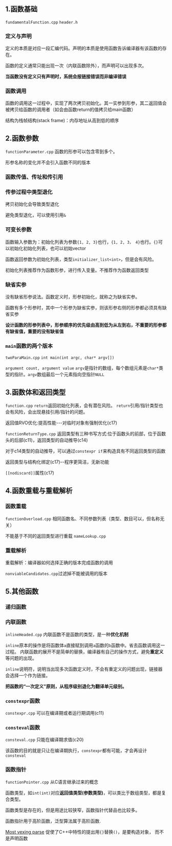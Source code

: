## 1.函数基础
`fundamentalFunction.cpp` `header.h`
### 定义与声明
定义的本质是对应一段汇编代码。声明的本质是使用函数告诉编译器有该函数的存在。

函数的定义通常只能出现一次（内联函数除外），而声明可以出现多次。

**当函数没有定义只有声明时，系统会报链接错误而非编译错误**

### 函数调用
函数的调用这一过程中，实现了两次拷贝初始化。其一实参到形参，其二返回值会被拷贝给函数的调用者（如会由函数return的值拷贝给main函数）

结构为栈帧结构(stack frame)：内存地址从高到低的顺序

## 2.函数参数
`functionParameter.cpp`
函数的形参可以包含零到多个。

形参名称的变化并不会引入函数不同的版本

### 函数传值、传址和传引用

### 传参过程中类型退化
拷贝初始化会导致类型退化

避免类型退化，可以使用引用`&`

### 可变长参数
函数输入参数为：初始化列表为参数`{1, 2, 3}`也行，`{1, 2, 3， 4}`也行。`{}`可以初始化初始化列表，也可以初始vector

函数返回参数为初始化列表，类型`initializer_list<int>`，但是会有风险。

初始化列表推荐作为函数形参，进行传入变量。不推荐作为函数返回类型

### 缺省实参
没有缺省形参说法。函数定义时，形参初始化，就称之为缺省实参。

函数有多个形参时，其中一个形参为缺省实参，则该形参右侧的形参都必须具有缺省实参

**设计函数的形参列表中，形参顺序的优先级由高到低为从左到右，不重要的形参都有缺省值，重要的没有缺省值**

### `main`函数的两个版本
`twoParaMain.cpp`
`int main(int argc, char* argv[])`

`argument count, argument value` `argv`是指针的数组，每个数组元素是`char*`类型的指针。`argv`数组最后一个元素指向空指针`NULL`

## 3.函数体和返回类型
`function.cpp`
`return`返回初始化列表，会有潜在风险。 `return`引用/指针类型也会有风险，会出现悬挂引用/指针的问题。

返回值RVO优化:提高性能---对临时对象有强制优化(c17)

`functionReturnType.cpp`
返回类型有三种书写方式:位于函数头的前部，位于函数头的后部(c11)，返回类型的自动推导(c14)

对于c14类型的自动推导，可以通过`constexpr if`来构造具有不同返回类型的函数

返回类型与结构化绑定(c17)--程序更简洁，无新功能

`[[nodiscard]]`属性(c17)

## 4.函数重载与重载解析
### 函数重载
`functionOverload.cpp`
相同函数名、不同参数列表（类型、数目可以，但名称无关）

不能基于不同的返回类型进行重载
`nameLookup.cpp`
### 重载解析

重载解析：编译器如何选择正确的版本完成函数的调用

`nonviableCandidates.cpp`过滤掉不能被调用的版本
## 5.其他函数
### 递归函数

### 内联函数
`inlineHeaded.cpp`
内联函数不是函数的类型，是一种**优化机制**

`inline`原本的操作是将函数体`a`直接赋到调用`a`函数的`b`函数中。省去函数调用这一过程。
内联函数的展开不是简单的替换，编译器有自己的操作方式，避免**重定义**等问题的出现。

`inline`说明符，说明当出现多次函数定义时，不会有重定义的问题出现，链接器会选择一个作为链接。

**把函数的“一次定义”原则，从程序级别退化为翻译单元级别。**

### `constexpr`函数
`constexpr.cpp`
可以在编译期或者运行期调用(c11)

### `consteval`函数
`consteval.cpp`
只能在编译期求值(c20)

该函数的目的就是只让在编译期执行，`constexpr`都有可能，才会再设计`consteval`

### 函数指针
`functionPointer.cpp`
从C语言继承过来的概念

函数类型，如`int(int)`对应**返回值类型(参数类型)**，可以类比于数组类型，都是复合类型。

函数类型是存在的，但是用途比较狭窄，函数指针代替品也比较多。

函数指针用于高阶函数，泛型算法属于高阶函数.

[Most vexing parse](https://en.wikipedia.org/wiki/Most_vexing_parse) 促使了C++中特性的提出用`{}`替换`()`，是要构造对象，
而不是声明函数
 